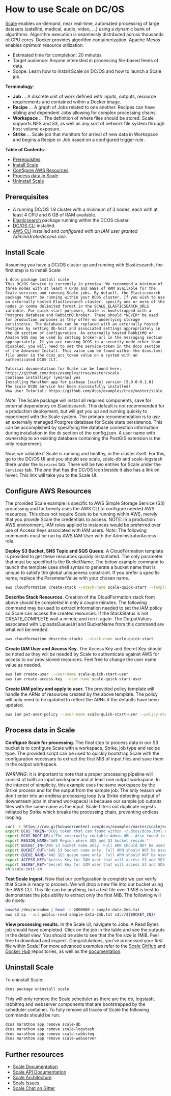 # How to use Scale on DC/OS

[Scale](https://ngageoint.github.io/scale/) enables on-demand, near real-time, automated processing of large datasets (satellite, medical, audio, video, ...) using a dynamic bank of algorithms. Algorithm execution is seamlessly distributed across thousands of CPU cores. Docker provides algorithm containerization. Apache Mesos enables optimum resource utilization.

- Estimated time for completion: 20 minutes
- Target audience: Anyone interested in processing file-based feeds of data.
- Scope: Learn how to install Scale on DC/OS and how to launch a Scale job. 

**Terminology**:

- **Job** ... A discrete unit of work defined with inputs, outputs, resource requirements and contained within a Docker image.
- **Recipe** ... A graph of Jobs related to one another. Recipes can have sibling and dependent Jobs allowing for complex processing chains.
- **Workspace** ... The definition of where files should be stored. Scale supports NFS and S3, as well as any sort of network file system through host volume exposure.
- **Strike** ... Scale job that monitors for arrival of new data in Workspace and begins a Recipe or Job based on a configured trigger rule.

**Table of Contents**:

- [Prerequisites](#prerequisites)
- [Install Scale](#install-scale)
- [Configure AWS Resources](#configure-aws-resources)
- [Process data in Scale](#process-data-in-scale)
- [Uninstall Scale](#uninstall-scale)

## Prerequisites

- A running DC/OS 1.9 cluster with a minimum of 3 nodes, each with at least 4 CPU and 6 GB of RAM available.
- [Elasticsearch](https://github.com/dcos/examples/tree/master/elasticsearch) package running within the DCOS cluster.
- [DC/OS CLI](https://dcos.io/docs/1.9/usage/cli/install/) installed.
- [AWS CLI](http://docs.aws.amazon.com/cli/latest/userguide/installing.html) installed and _configured with an IAM user granted AdministratorAccess role_.

## Install Scale

Assuming you have a DC/OS cluster up and running with Elasticsearch, the first step is to install Scale:

```
$ dcos package install scale
This DC/OS Service is currently in preview. We recommend a minimum of three nodes with at least 4 CPUs and 6GBs of RAM available for the Scale services and running Scale jobs. By default, the Elasticsearch package *must* be running within your DCOS cluster. If you wish to use an externally hosted Elasticsearch cluster, specify one or more of the nodes in comma delimited format in the SCALE_ELASTICSEARCH_URLS variable. For quick-start purposes, Scale is bootstrapped with a Postgres database and RabbitMQ broker. These should *NEVER* be used for production purposes as they offer no underlying storage persistence. The database can be replaced with an externally hosted Postgres by setting db-host and associated settings appropriately in the db section of configuration. An externally hosted RabbitMQ or Amazon SQS may be used by setting broker-url in the messaging section appropriately. If you are running DCOS in a security mode other than disabled, you will need to set the service-token in the dcos section of the Advanced Install. This value can be found within the dcos.toml file under in the dcos_acs_token value on a system with an authenticated DCOS CLI.

Tutorial documentation for Scale can be found here: https://github.com/dcos/examples/tree/master/scale
Continue installing? [yes/no] yes
Installing Marathon app for package [scale] version [5.0.0-0.1.0]
The Scale DCOS Service has been successfully installed!
New User Tutorial: https://github.com/dcos/examples/tree/master/scale
```

_Note_: The Scale package will install all required components, save for external dependency on Elasticsearch. This default is _not_ recommended for a production deployment, but will get you up and running quickly to experiment with the Scale system. The primary recommendation is to use an externally managed Postgres database for Scale state persistence. This can be accomplished by specifying the database connection information during installation in the `db` section of the config.json. A user name with ownership to an existing database containing the PostGIS extension is the only requirement.

Now, we validate if Scale is running and healthy, in the cluster itself. For this, go to the DC/OS UI and you should see scale, scale-db and scale-logstash there under the `Services` tab. There will be two entries for Scale under the `Services` tab. The one that has the DC/OS icon beside it also has a link on hover. This link will take you to the Scale UI.

## Configure AWS Resources

The provided Scale example is specific to AWS Simple Storage Service (S3) processing and for brevity uses the AWS CLI to configure needed AWS resources. This does not require Scale to be running within AWS, merely that you provide Scale the credentials to access. NOTE: In a production AWS environment, IAM roles applied to instances would be preferred over use of Access Keys associated with IAM users. _Note:_ The following commands must be run by AWS IAM User with the AdministratorAccess role.

**Deploy S3 Bucket, SNS Topic and SQS Queue.** A CloudFormation template is provided to get these resources quickly instantiated. The only parameter that must be specified is the BucketName. The below example command to launch the template uses shell syntax to generate a bucket name that is unique to satisfy the global uniqueness constraint. If you prefer a specific name, replace the ParameterValue with your chosen name.

```bash
aws cloudformation create-stack --stack-name scale-quick-start --template-body https://raw.githubusercontent.com/dcos/examples/master/scale/example-scripts/scale-quick-start-cloudformation.json --parameters "ParameterKey=S3BucketPrefix,ParameterValue=scale-quick-start-`date +"%Y%m%d-%H%M%S"`"
```

**Describe Stack Resources.** Creation of the CloudFormation stack from above should be completed in only a couple minutes. The following command may be used to extract information needed to set the IAM policy so Scale can access the created resources. If the StackStatus is not CREATE_COMPLETE wait a minute and run it again. The OutputValues associated with UploadsQueueUrl and BucketName from this command are what will be needed.

```bash
aws cloudformation describe-stacks --stack-name scale-quick-start
```

**Create IAM User and Access Key.** The Access Key and Secret Key should be noted as they will be needed by Scale to authenticate against AWS for access to our provisioned resources. Feel free to change the user name value as needed.

```bash
aws iam create-user --user-name scale-quick-start-user
aws iam create-access-key --user-name scale-quick-start-user
```

**Create IAM policy and apply to user.** The provided policy template will handle the ARNs of resources created by the above template. The policy will only need to be updated to reflect the ARNs if the defaults have been updated.

```bash
aws iam put-user-policy --user-name scale-quick-start-user --policy-document https://raw.githubusercontent.com/dcos/examples/master/scale/example-scripts/scale-quick-start-policy.json --policy-name scale-quick-start-policy
```

## Process data in Scale

**Configure Scale for processing.** The final step to process data in our S3 bucket is to configure Scale with a workspace, Strike, job type and recipe type. The provided script can be used to quickly bootstrap Scale with the configuration necessary to extract the first MiB of input files and save them in the output workspace.

_WARNING_: It is important to note that a proper processing pipeline will consist of both an input workspace and at least one output workspace. In the interest of simplicity, this example uses the same workspace by the Strike process and for the output from the sample job. The only reason we don't enter into an endless processing loop (via Strike detecting output of downstream jobs in shared workspace) is because our sample job outputs files with the same name as the input. Scale filters out duplicate ingests initiated by Strike which breaks the processing chain, preventing endless looping.

```bash
curl -L https://raw.githubusercontent.com/dcos/examples/master/scale/example-scripts/scale-init.sh  -o scale-init.sh
export DCOS_TOKEN="DCOS token that can found within ~/.dcos/dcos.toml once DCOS CLI is authenticated against DCOS cluster."
export DCOS_ROOT_URL="The externally routable Admin URL. Also found in ~/.dcos/dcos.toml."
export REGION_NAME="AWS Region where SQS and S3 bucket reside."
export BUCKET_IN="AWS S3 bucket name only. Full ARN should NOT be used."
export BUCKET_OUT="AWS S3 bucket name only. Full ARN should NOT be used."
export QUEUE_NAME="AWS SQS queue name only. Full ARN should NOT be used."
export ACCESS_KEY="Access Key for IAM user that will access S3 and SQS resources."
export SECRET_KEY="Secret Key for IAM user that will access S3 and SQS resources."
sh scale-init.sh
```

**Test Scale ingest.** Now that our configuration is complete we can verify that Scale is ready to process. We will drop a new file into our bucket using the AWS CLI. This file can be anything, but a text file over 1 MiB is best to demonstrate the jobs ability to extract only the first MiB. The following will do nicely:

```bash
base64 /dev/urandom | head -c 2000000 > sample-data-2mb.txt
aws s3 cp --acl public-read sample-data-2mb.txt s3://${BUCKET_IN}/
```

**View processing results.** In the Scale UI, navigate to Jobs. A Read Bytes job should have completed. Click on the job in the table and see the outputs in the detail view. You should be able to see that the file size is 1MiB. Feel free to download and inspect. Congratulations, you've processed your first file within Scale! For more advanced examples refer to the [Scale GitHub](https://github.com/ngageoint/scale) and [Docker Hub](https://hub.docker.com/r/geoint/scale) repositories, as well as the [documentation](http://ngageoint.github.io/scale/).


## Uninstall Scale

To uninstall Scale:

```bash
dcos package uninstall scale
```

This will only remove the Scale scheduler as there are the db, logstash, rabbitmq and webserver components that are bootstrapped by the scheduler container. To fully remove all traces of Scale the following commands should be run:

```bash
dcos marathon app remove scale-db
dcos marathon app remove scale-logstash
dcos marathon app remove scale-rabbitmq
dcos marathon app remove scale-webserver
```

## Further resources

- [Scale Documentation](http://ngageoint.github.io/scale/)
- [Scale API Documentation](http://ngageoint.github.io/scale/docs/rest/index.html)
- [Scale Architecture](http://ngageoint.github.io/scale/docs/architecture/overview.html)
- [Scale Issues](https://github.com/ngageoint/scale/issues/)
- [Scale Chat on Gitter](https://gitter.im/ngageoint/scale)
